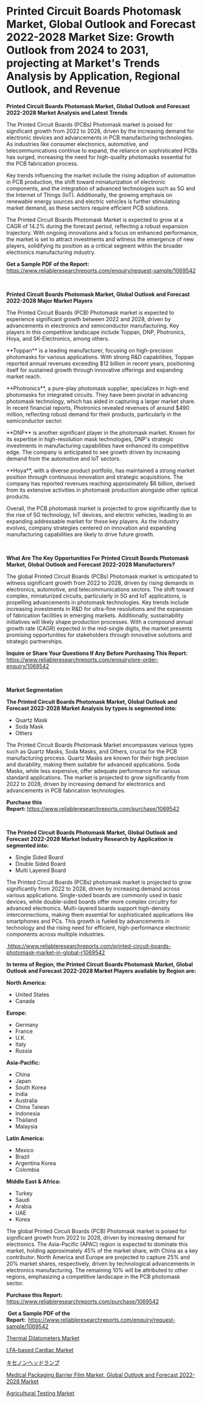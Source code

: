 <p><h1>Printed Circuit Boards Photomask Market, Global Outlook and Forecast 2022-2028 Market Size: Growth Outlook from 2024 to 2031, projecting at Market's Trends Analysis by Application, Regional Outlook, and Revenue</h1></p><p><strong>Printed Circuit Boards Photomask Market, Global Outlook and Forecast 2022-2028 Market Analysis and Latest Trends</strong></p>
<p><p>The Printed Circuit Boards (PCBs) Photomask market is poised for significant growth from 2022 to 2028, driven by the increasing demand for electronic devices and advancements in PCB manufacturing technologies. As industries like consumer electronics, automotive, and telecommunications continue to expand, the reliance on sophisticated PCBs has surged, increasing the need for high-quality photomasks essential for the PCB fabrication process.</p><p>Key trends influencing the market include the rising adoption of automation in PCB production, the shift toward miniaturization of electronic components, and the integration of advanced technologies such as 5G and the Internet of Things (IoT). Additionally, the growing emphasis on renewable energy sources and electric vehicles is further stimulating market demand, as these sectors require efficient PCB solutions.</p><p>The Printed Circuit Boards Photomask Market is expected to grow at a CAGR of 14.2% during the forecast period, reflecting a robust expansion trajectory. With ongoing innovations and a focus on enhanced performance, the market is set to attract investments and witness the emergence of new players, solidifying its position as a critical segment within the broader electronics manufacturing industry.</p></p>
<p><strong>Get a Sample PDF of the Report:&nbsp;</strong> <a href="https://www.reliableresearchreports.com/enquiry/request-sample/1069542">https://www.reliableresearchreports.com/enquiry/request-sample/1069542</a></p>
<p>&nbsp;</p>
<p><strong>Printed Circuit Boards Photomask Market, Global Outlook and Forecast 2022-2028 Major Market Players</strong></p>
<p><p>The Printed Circuit Boards (PCB) Photomask market is expected to experience significant growth between 2022 and 2028, driven by advancements in electronics and semiconductor manufacturing. Key players in this competitive landscape include Toppan, DNP, Photronics, Hoya, and SK-Electronics, among others.</p><p>**Toppan** is a leading manufacturer, focusing on high-precision photomasks for various applications. With strong R&D capabilities, Toppan reported annual revenues exceeding $12 billion in recent years, positioning itself for sustained growth through innovative offerings and expanding market reach.</p><p>**Photronics**, a pure-play photomask supplier, specializes in high-end photomasks for integrated circuits. They have been pivotal in advancing photomask technology, which has aided in capturing a larger market share. In recent financial reports, Photronics revealed revenues of around $490 million, reflecting robust demand for their products, particularly in the semiconductor sector.</p><p>**DNP** is another significant player in the photomask market. Known for its expertise in high-resolution mask technologies, DNP's strategic investments in manufacturing capabilities have enhanced its competitive edge. The company is anticipated to see growth driven by increasing demand from the automotive and IoT sectors.</p><p>**Hoya**, with a diverse product portfolio, has maintained a strong market position through continuous innovation and strategic acquisitions. The company has reported revenues reaching approximately $6 billion, derived from its extensive activities in photomask production alongside other optical products.</p><p>Overall, the PCB photomask market is projected to grow significantly due to the rise of 5G technology, IoT devices, and electric vehicles, leading to an expanding addressable market for these key players. As the industry evolves, company strategies centered on innovation and expanding manufacturing capabilities are likely to drive future growth.</p></p>
<p>&nbsp;</p>
<p><strong>What Are The Key Opportunities For Printed Circuit Boards Photomask Market, Global Outlook and Forecast 2022-2028 Manufacturers?</strong></p>
<p><p>The global Printed Circuit Boards (PCBs) Photomask market is anticipated to witness significant growth from 2022 to 2028, driven by rising demands in electronics, automotive, and telecommunications sectors. The shift toward complex, miniaturized circuits, particularly in 5G and IoT applications, is propelling advancements in photomask technologies. Key trends include increasing investments in R&D for ultra-fine resolutions and the expansion of fabrication facilities in emerging markets. Additionally, sustainability initiatives will likely shape production processes. With a compound annual growth rate (CAGR) expected in the mid-single digits, the market presents promising opportunities for stakeholders through innovative solutions and strategic partnerships.</p></p>
<p><strong>Inquire or Share Your Questions If Any Before Purchasing This Report:</strong> <a href="https://www.reliableresearchreports.com/enquiry/pre-order-enquiry/1069542">https://www.reliableresearchreports.com/enquiry/pre-order-enquiry/1069542</a></p>
<p>&nbsp;</p>
<p><strong>Market Segmentation</strong></p>
<p><strong>The Printed Circuit Boards Photomask Market, Global Outlook and Forecast 2022-2028 Market Analysis by types is segmented into:</strong></p>
<p><ul><li>Quartz Mask</li><li>Soda Mask</li><li>Others</li></ul></p>
<p><p>The Printed Circuit Boards Photomask Market encompasses various types such as Quartz Masks, Soda Masks, and Others, crucial for the PCB manufacturing process. Quartz Masks are known for their high precision and durability, making them suitable for advanced applications. Soda Masks, while less expensive, offer adequate performance for various standard applications. The market is projected to grow significantly from 2022 to 2028, driven by increasing demand for electronics and advancements in PCB fabrication technologies.</p></p>
<p><strong>Purchase this Report:&nbsp;</strong><a href="https://www.reliableresearchreports.com/purchase/1069542">https://www.reliableresearchreports.com/purchase/1069542</a></p>
<p>&nbsp;</p>
<p><strong>The Printed Circuit Boards Photomask Market, Global Outlook and Forecast 2022-2028 Market Industry Research by Application is segmented into:</strong></p>
<p><ul><li>Single Sided Board</li><li>Double Sided Board</li><li>Multi Layered Board</li></ul></p>
<p><p>The Printed Circuit Boards (PCBs) photomask market is projected to grow significantly from 2022 to 2028, driven by increasing demand across various applications. Single-sided boards are commonly used in basic devices, while double-sided boards offer more complex circuitry for advanced electronics. Multi-layered boards support high-density interconnections, making them essential for sophisticated applications like smartphones and PCs. This growth is fueled by advancements in technology and the rising need for efficient, high-performance electronic components across multiple industries.</p></p>
<p><a href="https://www.reliableresearchreports.com/printed-circuit-boards-photomask-market-in-global-r1069542">&nbsp;https://www.reliableresearchreports.com/printed-circuit-boards-photomask-market-in-global-r1069542</a></p>
<p><strong>In terms of Region, the Printed Circuit Boards Photomask Market, Global Outlook and Forecast 2022-2028 Market Players available by Region are:</strong></p>
<p>
    <p> <strong> North America: </strong>
        <ul>
            <li>United States</li>
            <li>Canada</li>
        </ul>
        </p> 
    <p> <strong> Europe: </strong>
        <ul>
            <li>Germany</li>
            <li>France</li>
            <li>U.K.</li>
            <li>Italy</li>
            <li>Russia</li>
        </ul>
        </p> 
    <p> <strong> Asia-Pacific: </strong>
        <ul>
            <li>China</li>
            <li>Japan</li>
            <li>South Korea</li>
            <li>India</li>
            <li>Australia</li>
            <li>China Taiwan</li>
            <li>Indonesia</li>
            <li>Thailand</li>
            <li>Malaysia</li>
        </ul>
        </p> 
    <p> <strong> Latin America: </strong>
        <ul>
            <li>Mexico</li>
            <li>Brazil</li>
            <li>Argentina Korea</li>
            <li>Colombia</li>
        </ul>
        </p> 
    <p> <strong> Middle East & Africa: </strong>
        <ul>
            <li>Turkey</li>
            <li>Saudi</li>
            <li>Arabia</li>
            <li>UAE</li>
            <li>Korea</li>
        </ul>
    </p>
    </p>
<p><p>The global Printed Circuit Boards (PCB) Photomask market is poised for significant growth from 2022 to 2028, driven by increasing demand for electronics. The Asia-Pacific (APAC) region is expected to dominate this market, holding approximately 45% of the market share, with China as a key contributor. North America and Europe are projected to capture 25% and 20% market shares, respectively, driven by technological advancements in electronics manufacturing. The remaining 10% will be attributed to other regions, emphasizing a competitive landscape in the PCB photomask sector.</p></p>
<p><strong>Purchase this Report: </strong><a href="https://www.reliableresearchreports.com/purchase/1069542">https://www.reliableresearchreports.com/purchase/1069542</a></p>
<p>&nbsp;<strong>Get a Sample PDF of the Report:&nbsp;&nbsp;</strong><a href="https://www.reliableresearchreports.com/enquiry/request-sample/1069542">https://www.reliableresearchreports.com/enquiry/request-sample/1069542</a></p>
<p><strong></strong></p>
<p><p><a href="https://issuu.com/reportprime-2/docs/thermal-dilatometers-market-size-20_ec8a1d366f53cb">Thermal Dilatometers Market</a></p><p><a href="https://medium.com/@elzaziemann1943/strategic-insights-into-global-lfa-based-cardiac-market-trends-2024-2031-covered-in-196-pages-d07418dd133c">LFA-based Cardiac Market</a></p><p><a href="https://medium.com/@mk4cronn/%E3%82%AD%E3%82%BB%E3%83%8E%E3%83%B3%E3%83%98%E3%83%83%E3%83%89%E3%83%A9%E3%83%B3%E3%83%97%E3%81%AE%E5%B8%82%E5%A0%B4%E8%A6%8F%E6%A8%A1-%E5%B8%82%E5%A0%B4%E3%82%BB%E3%82%B0%E3%83%A1%E3%83%B3%E3%83%86%E3%83%BC%E3%82%B7%E3%83%A7%E3%83%B3-%E5%B8%82%E5%A0%B4%E5%8B%95%E5%90%91-%E3%81%8A%E3%82%88%E3%81%B32031%E5%B9%B4%E3%81%BE%E3%81%A7%E3%81%AE%E6%88%90%E9%95%B7%E5%88%86%E6%9E%90%E3%81%AE%E4%BA%88%E6%B8%AC-3929f82f768d">キセノンヘッドランプ</a></p><p><a href="https://github.com/RoccoManning/Market-Research-Report-List-6/blob/main/medical-packaging-barrier-film-market-global-outlook-and-forecast-2022-2028-market.md">Medical Packaging Barrier Film Market, Global Outlook and Forecast 2022-2028 Market</a></p><p><a href="https://medium.com/@lynnullrich2023/evaluating-global-agricultural-testing-market-trends-and-growth-opportunities-by-region-type-soil-1f178305a80e">Agricultural Testing Market</a></p></p>